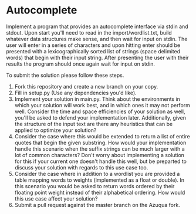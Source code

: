 Autocomplete
============

Implement a program that provides an autocomplete interface via stdin and stdout. Upon start you'll need to read in the import/wordlist.txt, build whatever data structures make sense, and then wait for input on stdin. The user will enter in a series of characters and upon hitting enter should be presented with a lexicographically sorted list of strings (space delimited words) that begin with their input string. After presenting the user with their results the program should once again wait for input on stdin.

To submit the solution please follow these steps.

1. Fork this repository and create a new branch on your copy.
2. Fill in setup.py (Use any dependencies you'd like).
3. Implement your solution in main.py. Think about the environments in which your solution will work best, and in which ones it may not perform well. Consider the time and space efficiencies of your solution as well, you'll be asked to defend your implementation later. Additionally, given the structure of the input text are there any heuristics that can be applied to optimize your solution?
4. Consider the case where this would be extended to return a list of entire quotes that begin the given substring. How would your implementation handle this scenario when the suffix strings can be much larger with a lot of common characters? Don't worry about implementing a solution for this if your current one doesn't handle this well, but be preparted to discuss your solution with regards to this use case too.
5. Consider the case where in addition to a wordlist you are provided a table mapping words to weights (implemented as a float or double). In this scenario you would be asked to return words ordered by their floating point weight instead of their alphabetical ordering. How would this use case affect your solution?
6. Submit a pull request against the master branch on the Azuqua fork.
